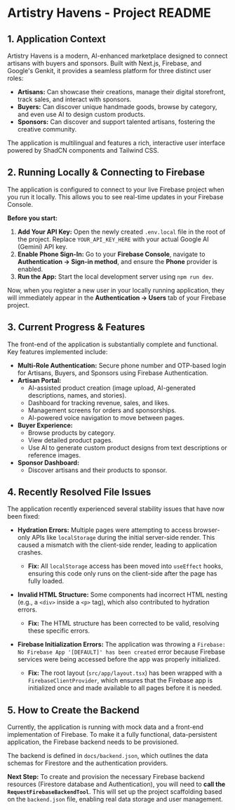 # Artistry Havens - Project README

## 1. Application Context

Artistry Havens is a modern, AI-enhanced marketplace designed to connect artisans with buyers and sponsors. Built with Next.js, Firebase, and Google's Genkit, it provides a seamless platform for three distinct user roles:

*   **Artisans:** Can showcase their creations, manage their digital storefront, track sales, and interact with sponsors.
*   **Buyers:** Can discover unique handmade goods, browse by category, and even use AI to design custom products.
*   **Sponsors:** Can discover and support talented artisans, fostering the creative community.

The application is multilingual and features a rich, interactive user interface powered by ShadCN components and Tailwind CSS.

## 2. Running Locally & Connecting to Firebase

The application is configured to connect to your live Firebase project when you run it locally. This allows you to see real-time updates in your Firebase Console.

**Before you start:**

1.  **Add Your API Key:** Open the newly created `.env.local` file in the root of the project. Replace `YOUR_API_KEY_HERE` with your actual Google AI (Gemini) API key.
2.  **Enable Phone Sign-In:** Go to your **Firebase Console**, navigate to **Authentication -> Sign-in method**, and ensure the **Phone** provider is enabled.
3.  **Run the App:** Start the local development server using `npm run dev`.

Now, when you register a new user in your locally running application, they will immediately appear in the **Authentication -> Users** tab of your Firebase project.

## 3. Current Progress & Features

The front-end of the application is substantially complete and functional. Key features implemented include:

*   **Multi-Role Authentication:** Secure phone number and OTP-based login for Artisans, Buyers, and Sponsors using Firebase Authentication.
*   **Artisan Portal:**
    *   AI-assisted product creation (image upload, AI-generated descriptions, names, and stories).
    *   Dashboard for tracking revenue, sales, and likes.
    *   Management screens for orders and sponsorships.
    *   AI-powered voice navigation to move between pages.
*   **Buyer Experience:**
    *   Browse products by category.
    *   View detailed product pages.
    *   Use AI to generate custom product designs from text descriptions or reference images.
*   **Sponsor Dashboard:**
    *   Discover artisans and their products to sponsor.

## 4. Recently Resolved File Issues

The application recently experienced several stability issues that have now been fixed:

*   **Hydration Errors:** Multiple pages were attempting to access browser-only APIs like `localStorage` during the initial server-side render. This caused a mismatch with the client-side render, leading to application crashes.
    *   **Fix:** All `localStorage` access has been moved into `useEffect` hooks, ensuring this code only runs on the client-side after the page has fully loaded.

*   **Invalid HTML Structure:** Some components had incorrect HTML nesting (e.g., a `<div>` inside a `<p>` tag), which also contributed to hydration errors.
    *   **Fix:** The HTML structure has been corrected to be valid, resolving these specific errors.

*   **Firebase Initialization Errors:** The application was throwing a `Firebase: No Firebase App '[DEFAULT]' has been created` error because Firebase services were being accessed before the app was properly initialized.
    *   **Fix:** The root layout (`src/app/layout.tsx`) has been wrapped with a `FirebaseClientProvider`, which ensures that the Firebase app is initialized once and made available to all pages before it is needed.

## 5. How to Create the Backend

Currently, the application is running with mock data and a front-end implementation of Firebase. To make it a fully functional, data-persistent application, the Firebase backend needs to be provisioned.

The backend is defined in `docs/backend.json`, which outlines the data schemas for Firestore and the authentication providers.

**Next Step:**
To create and provision the necessary Firebase backend resources (Firestore database and Authentication), you will need to **call the `RequestFirebaseBackendTool`**. This will set up the project scaffolding based on the `backend.json` file, enabling real data storage and user management.
